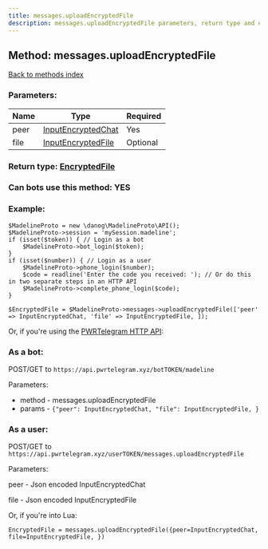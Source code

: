 ```yaml
---
title: messages.uploadEncryptedFile
description: messages.uploadEncryptedFile parameters, return type and example
---
```

## Method: messages.uploadEncryptedFile  
[Back to methods index](index.md)


### Parameters:

| Name     |    Type       | Required |
|----------|---------------|----------|
|peer|[InputEncryptedChat](../types/InputEncryptedChat.md) | Yes|
|file|[InputEncryptedFile](../types/InputEncryptedFile.md) | Optional|


### Return type: [EncryptedFile](../types/EncryptedFile.md)

### Can bots use this method: **YES**


### Example:


```
$MadelineProto = new \danog\MadelineProto\API();
$MadelineProto->session = 'mySession.madeline';
if (isset($token)) { // Login as a bot
    $MadelineProto->bot_login($token);
}
if (isset($number)) { // Login as a user
    $MadelineProto->phone_login($number);
    $code = readline('Enter the code you received: '); // Or do this in two separate steps in an HTTP API
    $MadelineProto->complete_phone_login($code);
}

$EncryptedFile = $MadelineProto->messages->uploadEncryptedFile(['peer' => InputEncryptedChat, 'file' => InputEncryptedFile, ]);
```

Or, if you're using the [PWRTelegram HTTP API](https://pwrtelegram.xyz):

### As a bot:

POST/GET to `https://api.pwrtelegram.xyz/botTOKEN/madeline`

Parameters:

* method - messages.uploadEncryptedFile
* params - `{"peer": InputEncryptedChat, "file": InputEncryptedFile, }`



### As a user:

POST/GET to `https://api.pwrtelegram.xyz/userTOKEN/messages.uploadEncryptedFile`

Parameters:

peer - Json encoded InputEncryptedChat

file - Json encoded InputEncryptedFile




Or, if you're into Lua:

```
EncryptedFile = messages.uploadEncryptedFile({peer=InputEncryptedChat, file=InputEncryptedFile, })
```

